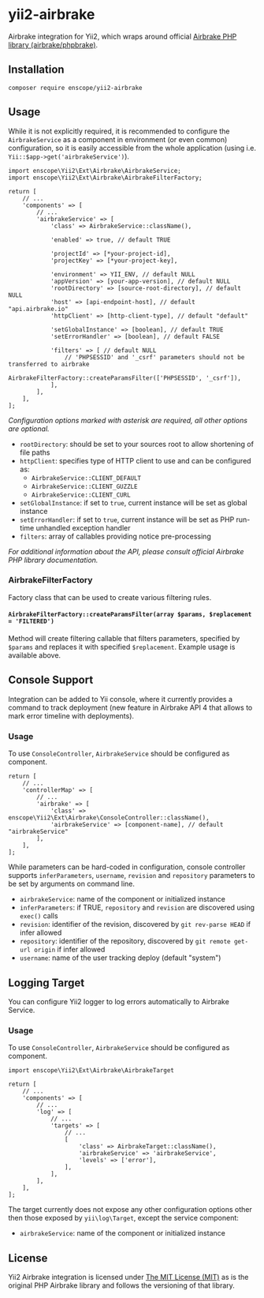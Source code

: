 # yii2-airbrake
Airbrake integration for Yii2, which wraps around official
[Airbrake PHP library (airbrake/phpbrake)](https://github.com/airbrake/phpbrake).

## Installation
    composer require enscope/yii2-airbrake

## Usage
While it is not explicitly required, it is recommended to configure the `AirbrakeService`
as a component in environment (or even common) configuration, so it is easily accessible
from the whole application (using i.e. `Yii::$app->get('airbrakeService')`).

    import enscope\Yii2\Ext\Airbrake\AirbrakeService;
    import enscope\Yii2\Ext\Airbrake\AirbrakeFilterFactory;

    return [
        // ...
        'components' => [
            // ...
            'airbrakeService' => [
                'class' => AirbrakeService::className(),
                
                'enabled' => true, // default TRUE
                
                'projectId' => [*your-project-id],
                'projectKey' => [*your-project-key],
                
                'environment' => YII_ENV, // default NULL
                'appVersion' => [your-app-version], // default NULL
                'rootDirectory' => [source-root-directory], // default NULL
                'host' => [api-endpoint-host], // default "api.airbrake.io"
                'httpClient' => [http-client-type], // default "default"
                
                'setGlobalInstance' => [boolean], // default TRUE
                'setErrorHandler' => [boolean], // default FALSE
                
                'filters' => [ // default NULL
                    // 'PHPSESSID' and '_csrf' parameters should not be transferred to airbrake
                    AirbrakeFilterFactory::createParamsFilter(['PHPSESSID', '_csrf']),
                ],
            ],
        ],
    ];

*Configuration options marked with asterisk are required, all other options are optional.*

* `rootDirectory`: should be set to your sources root to allow shortening of file paths
* `httpClient`: specifies type of HTTP client to use and can be configured as:
    * `AirbrakeService::CLIENT_DEFAULT`
    * `AirbrakeService::CLIENT_GUZZLE`
    * `AirbrakeService::CLIENT_CURL`
* `setGlobalInstance`: if set to `true`, current instance will be set as global instance
* `setErrorHandler`: if set to `true`, current instance will be set as PHP run-time unhandled exception handler
* `filters`: array of callables providing notice pre-processing

*For additional information about the API, please consult official Airbrake PHP library documentation.*

### AirbrakeFilterFactory
Factory class that can be used to create various filtering rules.

#### `AirbrakeFilterFactory::createParamsFilter(array $params, $replacement = 'FILTERED')`
Method will create filtering callable that filters parameters, specified by
`$params` and replaces it with specified `$replacement`. Example usage is
available above.

## Console Support
Integration can be added to Yii console, where it currently provides a command
to track deployment (new feature in Airbrake API 4 that allows to mark error
timeline with deployments).

### Usage
To use `ConsoleController`, `AirbrakeService` should be configured as component.

    return [
        // ...
        'controllerMap' => [
            // ...
            'airbrake' => [
                'class' => enscope\Yii2\Ext\Airbrake\ConsoleController::className(),
                'airbrakeService' => [component-name], // default "airbrakeService"
            ],
        ],
    ];

While parameters can be hard-coded in configuration, console controller
supports `inferParameters`, `username`, `revision` and `repository`
parameters to be set by arguments on command line.

* `airbrakeService`: name of the component or initialized instance
* `inferParameters`: if TRUE, `repository` and `revision` are discovered using `exec()` calls
* `revision`: identifier of the revision, discovered by `git rev-parse HEAD` if infer allowed
* `repository`: identifier of the repository, discovered by `git remote get-url origin` if infer allowed
* `username`: name of the user tracking deploy (default "system")

## Logging Target
You can configure Yii2 logger to log errors automatically to Airbrake Service.

### Usage
To use `ConsoleController`, `AirbrakeService` should be configured as component.

    import enscope\Yii2\Ext\Airbrake\AirbrakeTarget
    
    return [
        // ...
        'components' => [
            // ...
            'log' => [
                // ...
                'targets' => [
                    // ...
                    [
                        'class' => AirbrakeTarget::className(),
                        'airbrakeService' => 'airbrakeService',
                        'levels' => ['error'],
                    ],
                ],
            ],
        ],
    ];

The target currently does not expose any other configuration options
other then those exposed by `yii\log\Target`, except the service component:
* `airbrakeService`: name of the component or initialized instance

## License
Yii2 Airbrake integration is licensed under [The MIT License (MIT)](https://github.com/enscope/yii2-airbrake/blob/master/LICENSE)
as is the original PHP Airbrake library and follows the versioning of that library.

